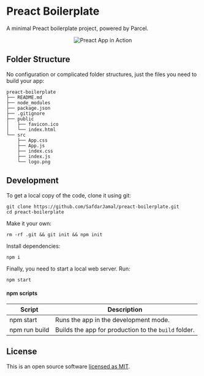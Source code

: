 # Preact Boilerplate

A minimal Preact boilerplate project, powered by Parcel.

<p align="center">
  <img alt="Preact App in Action" src="https://user-images.githubusercontent.com/48409548/67021430-0c0a7880-f119-11e9-8031-cbc278164e4b.png">
</p>

## Folder Structure

No configuration or complicated folder structures, just the files you need to build your app:

```
preact-boilerplate
├── README.md
├── node_modules
├── package.json
├── .gitignore
├── public
│   ├── favicon.ico
│   └── index.html
└── src
    ├── App.css
    ├── App.js
    ├── index.css
    ├── index.js
    └── logo.png
```

## Development

To get a local copy of the code, clone it using git:

```
git clone https://github.com/SafdarJamal/preact-boilerplate.git
cd preact-boilerplate
```

Make it your own:

```
rm -rf .git && git init && npm init
```

Install dependencies:

```
npm i
```

Finally, you need to start a local web server. Run:

```
npm start
```

#### npm scripts

| Script        | Description                                          |
| ------------- | ---------------------------------------------------- |
| npm start     | Runs the app in the development mode.                |
| npm run build | Builds the app for production to the `build` folder. |

## License

This is an open source software [licensed as MIT](https://github.com/SafdarJamal/preact-boilerplate/blob/master/LICENSE).
